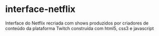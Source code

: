 # interface-netflix
Interface do Netflix recriada com shows produzidos por criadores de conteúdo da plataforma Twitch construída com html5, css3 e javascript
